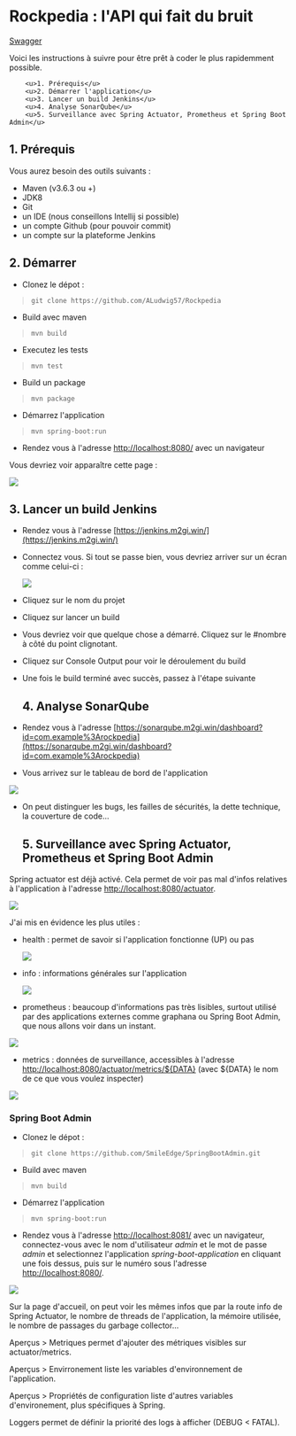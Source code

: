 # Rockpedia : l'API qui fait du bruit

[Swagger](/swagger-ui.html)

Voici les instructions à suivre pour être prêt à coder le plus rapidemment possible.

 		<u>1. Prérequis</u>
 		<u>2. Démarrer l'application</u>
 		<u>3. Lancer un build Jenkins</u>
 		<u>4. Analyse SonarQube</u>
 		<u>5. Surveillance avec Spring Actuator, Prometheus et Spring Boot Admin</u>


## 1. Prérequis

Vous aurez besoin des outils suivants :

- Maven (v3.6.3 ou +)
- JDK8
- Git
- un IDE (nous conseillons Intellij si possible)
- un compte Github (pour pouvoir commit)
- un compte sur la plateforme Jenkins

## 2. Démarrer

- Clonez le dépot :
> `git clone https://github.com/ALudwig57/Rockpedia`

- Build avec maven
>`mvn build`

- Executez les tests 
>`mvn test`

- Build un package
> `mvn package`

- Démarrez l'application
>`mvn spring-boot:run`

- Rendez vous à l'adresse [http://localhost:8080/](http://localhost:8080) avec un navigateur 

Vous devriez voir apparaître cette page :

![](src/main/resources/public/images/start.png)

## 3. Lancer un build Jenkins

- Rendez vous à l'adresse [https://jenkins.m2gi.win/](https://jenkins.m2gi.win/)

- Connectez vous. Si tout se passe bien, vous devriez arriver sur un écran comme celui-ci :

  ![](src/main/resources/public/images/jenkinsStart.png)

- Cliquez sur le nom du projet
- Cliquez sur lancer un build
- Vous devriez voir que quelque chose a démarré. Cliquez sur le #nombre à côté du point clignotant.
- Cliquez sur Console Output pour voir le déroulement du build
- Une fois le build terminé avec succès, passez à l'étape suivante

  ## 4. Analyse SonarQube

- Rendez vous à l'adresse [https://sonarqube.m2gi.win/dashboard?id=com.example%3Arockpedia](https://sonarqube.m2gi.win/dashboard?id=com.example%3Arockpedia)
- Vous arrivez sur le tableau de bord de l'application

![](src/main/resources/public/images/sonarqube.png)

- On peut distinguer les bugs, les failles de sécurités, la dette technique, la couverture de code...

  ## 5. Surveillance avec Spring Actuator, Prometheus et Spring Boot Admin

Spring actuator est déjà activé. Cela permet de voir pas mal d'infos relatives à l'application à l'adresse [http://localhost:8080/actuator](http://localhost:8080/actuator).

![](src/main/resources/public/images/actuator.png) 

J'ai mis en évidence les plus utiles :

- health : permet de savoir si l'application fonctionne (UP) ou pas

  ![](src/main/resources/public/images/health.png)

- info : informations générales sur l'application

  ![](src/main/resources/public/images/infos.png)

- prometheus : beaucoup d'informations pas très lisibles, surtout utilisé par des applications externes comme graphana ou Spring Boot Admin, que nous allons voir dans un instant.

![](src/main/resources/public/images/prometheus.png)

- metrics : données de surveillance, accessibles à l'adresse [http://localhost:8080/actuator/metrics/${DATA}](http://localhost:8080/actuator/metrics) (avec ${DATA} le nom de ce que vous voulez inspecter)

![](src/main/resources/public/images/metrics.png)

### Spring Boot Admin

- Clonez le dépot :
> `git clone https://github.com/SmileEdge/SpringBootAdmin.git`

- Build avec maven
>`mvn build`

- Démarrez l'application
>`mvn spring-boot:run`

- Rendez vous à l'adresse [http://localhost:8081/](http://localhost:8081) avec un navigateur, connectez-vous avec le nom d'utilisateur *admin* et le mot de passe *admin* et selectionnez l'application *spring-boot-application* en cliquant une fois dessus, puis sur le  numéro sous l'adresse [http://localhost:8080/](http://localhost:8080).

![](src/main/resources/public/images/sba.png)

Sur la page d'accueil, on peut voir les mêmes infos que par la route info de Spring Actuator, le nombre de threads de l'application, la mémoire utilisée, le nombre de passages du garbage collector...

Aperçus \> Metriques permet d'ajouter des métriques visibles sur actuator/metrics.

Aperçus \> Envirronement liste les variables d'environnement de l'application.

Aperçus \> Propriétés de configuration liste d'autres variables d'environement, plus spécifiques à Spring.

Loggers permet de définir la priorité des logs à afficher (DEBUG < FATAL).
